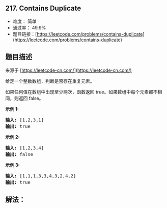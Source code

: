 ## 217. Contains Duplicate

- 难度： 简单
- 通过率： 49.9%
- 题目链接：[https://leetcode.com/problems/contains-duplicate](https://leetcode.com/problems/contains-duplicate)


## 题目描述

来源于 [https://leetcode-cn.com/](https://leetcode-cn.com/)

<p>给定一个整数数组，判断是否存在重复元素。</p>

<p>如果任何值在数组中出现至少两次，函数返回 true。如果数组中每个元素都不相同，则返回 false。</p>

<p><strong>示例 1:</strong></p>

<pre><strong>输入:</strong> [1,2,3,1]
<strong>输出:</strong> true</pre>

<p><strong>示例 2:</strong></p>

<pre><strong>输入: </strong>[1,2,3,4]
<strong>输出:</strong> false</pre>

<p><strong>示例&nbsp;3:</strong></p>

<pre><strong>输入: </strong>[1,1,1,3,3,4,3,2,4,2]
<strong>输出:</strong> true</pre>


## 解法：